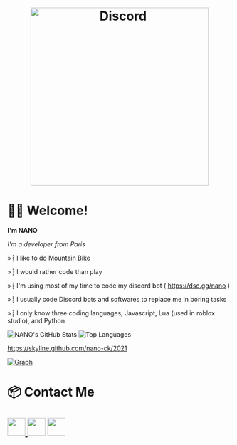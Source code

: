 <h1 align="center"> <img src="https://discord.c99.nl/widget/theme-2/817118312898756608.png" width="400" heigth="85" alt="Discord" /> </h1>

# 👋🏻 Welcome!
**I'm NANO**

*I'm a developer from Paris*

»┊ I like to do Mountain Bike

»┊ I would rather code than play

»┊ I'm using most of my time to code my discord bot ( https://dsc.gg/nano )

»┊ I usually code Discord bots and softwares to replace me in boring tasks

»┊ I only know three coding languages, Javascript, Lua (used in roblox studio), and Python


![NANO's GitHub Stats](https://github-readme-stats.vercel.app/api?username=NANO-ck&count_private=true&show_icons=true&theme=nightowl) ![Top Languages](https://github-readme-stats.vercel.app/api/top-langs/?username=NANO-ck&theme=nightowl)

https://skyline.github.com/nano-ck/2021

[![Graph](https://activity-graph.herokuapp.com/graph?username=NANO-ck&bg_color=0D1117&color=ff6600&line=ff6600&point=FFFFFF&hide_border=true)]()

# 📦 Contact Me
<a href="https://nano.nexion.xyz"><img src="https://icons-for-free.com/iconfiles/png/512/webpage+website+icon-1320087271286406322.png" width="40"> </a><a href="https://www.youtube.com/channel/UCHaHxkSUhgf1DFEyBfBusDg"><img src="https://icons-for-free.com/iconfiles/png/512/round+icon+video+youtube+icon-1320190508546598347.png" width="40"></a> <a href="https://discord.gg/gFG87nV6Af"><img src="https://cdn0.iconfinder.com/data/icons/free-social-media-set/24/discord-512.png" width="40"></a>
-----
